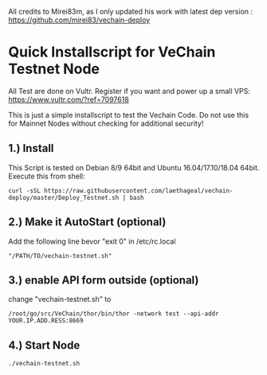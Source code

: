 All credits to Mirei83m, as I only updated his work with latest dep version : https://github.com/mirei83/vechain-deploy

Quick Installscript for VeChain Testnet Node
==================

All Test are done on Vultr. Register if you want and power up a small VPS: https://www.vultr.com/?ref=7097618

This is just a simple installscript to test the Vechain Code. Do not use this for Mainnet Nodes without checking for additional security!



1.)  Install 
------------------------
This Script is tested on Debian 8/9 64bit and Ubuntu 16.04/17.10/18.04 64bit. Execute this from shell:

```shell
curl -sSL https://raw.githubusercontent.com/laethageal/vechain-deploy/master/Deploy_Testnet.sh | bash
```

2.) Make it AutoStart (optional)
------------------------
Add the following line bevor "exit 0" in /etc/rc.local
```shell
"/PATH/TO/vechain-testnet.sh"
```

3.) enable API form outside (optional)
------------------------
change "vechain-testnet.sh" to
```shell
/root/go/src/VeChain/thor/bin/thor -network test --api-addr YOUR.IP.ADD.RESS:8669
```

4.) Start Node
------------------------
```shell
./vechain-testnet.sh
```



